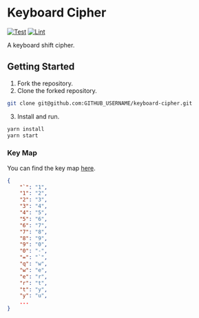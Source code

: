 # Keyboard Cipher
[![Test](https://github.com/LeSirH/keyboard-cipher/actions/workflows/test.yml/badge.svg)](https://github.com/LeSirH/keyboard-cipher/actions/workflows/test.yml)
[![Lint](https://github.com/LeSirH/keyboard-cipher/actions/workflows/lint.yml/badge.svg)](https://github.com/LeSirH/keyboard-cipher/actions/workflows/lint.yml)

A keyboard shift cipher.

## Getting Started
1. Fork the repository.
2. Clone the forked repository.
```bash
git clone git@github.com:GITHUB_USERNAME/keyboard-cipher.git
```
3. Install and run.
```bash
yarn install
yarn start
```

### Key Map
You can find the key map [here](../map.json).

```json
{
    "`": "1",
    "1": "2",
    "2": "3",
    "3": "4",
    "4": "5",
    "5": "6",
    "6": "7",
    "7": "8",
    "8": "9",
    "9": "0",
    "0": "-",
    "=": "`",
    "q": "w",
    "w": "e",
    "e": "r",
    "r": "t",
    "t": "y",
    "y": "u",
    ...
}
```
